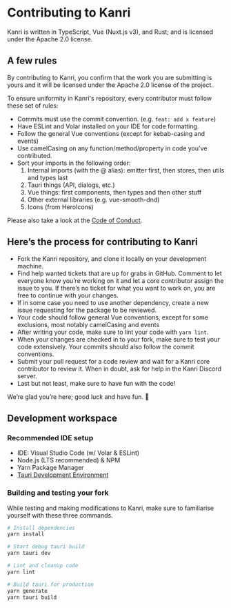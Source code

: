 <!--
SPDX-FileCopyrightText: 2022-2023 trobonox <hello@trobo.tech>

SPDX-License-Identifier: Apache-2.0
-->

# Contributing to Kanri
Kanri is written in TypeScript, Vue (Nuxt.js v3), and Rust; and is licensed under the Apache 2.0 license.

## A few rules
By contributing to Kanri, you confirm that the work you are submitting is yours and it will be licensed under the Apache 2.0 license of the project.

To ensure uniformity in Kanri's repository, every contributor must follow these set of rules:
* Commits must use the commit convention. (e.g. `feat: add x feature`)
* Have ESLint and Volar installed on your IDE for code formatting.
* Follow the general Vue conventions (except for kebab-casing and events)
* Use camelCasing on any function/method/property in code you've contributed.
* Sort your imports in the following order:
    1. Internal imports (with the @ alias): emitter first, then stores, then utils and types last
    2. Tauri things (API, dialogs, etc.)
    3. Vue things: first components, then types and then other stuff
    4. Other external libraries (e.g. vue-smooth-dnd)
    5. Icons (from HeroIcons)

Please also take a look at the [Code of Conduct](https://github.com/trobonox/kanri/blob/main/CODE_OF_CONDUCT.md).

## Here’s the process for contributing to Kanri
* Fork the Kanri repository, and clone it locally on your development machine.
* Find help wanted tickets that are up for grabs in GitHub. Comment to let everyone know you’re working on it and let a core contributor assign the issue to you. If there’s no ticket for what you want to work on, you are free to continue with your changes.
* If in some case you need to use another dependency, create a new issue requesting for the package to be reviewed.
* Your code should follow general Vue conventions, except for some exclusions, most notably camelCasing and events
* After writing your code, make sure to lint your code with `yarn lint`.
* When your changes are checked in to your fork, make sure to test your code extensively. Your commits should also follow the commit conventions.
* Submit your pull request for a code review and wait for a Kanri core contributor to review it. When in doubt, ask for help in the Kanri Discord server.
* Last but not least, make sure to have fun with the code!

We’re glad you’re here; good luck and have fun. 🤍

## Development workspace
### Recommended IDE setup
* IDE: Visual Studio Code (w/ Volar & ESLint)
* Node.js (LTS recommended) & NPM
* Yarn Package Manager
* [Tauri Development Environment](https://tauri.app/v1/guides/getting-started/prerequisites/)

### Building and testing your fork
While testing and making modifications to Kanri, make sure to familiarise yourself with these three commands.

```bash
# Install dependencies
yarn install

# Start debug tauri build
yarn tauri dev

# Lint and cleanup code
yarn lint

# Build tauri for production
yarn generate
yarn tauri build
```
